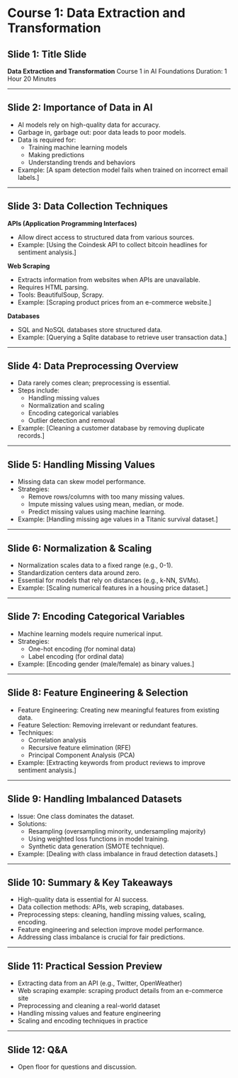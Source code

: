 # Course 1: Data Extraction and Transformation

## Slide 1: Title Slide
**Data Extraction and Transformation**
Course 1 in AI Foundations
Duration: 1 Hour 20 Minutes

---

## Slide 2: Importance of Data in AI
- AI models rely on high-quality data for accuracy.
- Garbage in, garbage out: poor data leads to poor models.
- Data is required for:
  - Training machine learning models
  - Making predictions
  - Understanding trends and behaviors
- Example: [A spam detection model fails when trained on incorrect email labels.]

---

## Slide 3: Data Collection Techniques
**APIs (Application Programming Interfaces)**
- Allow direct access to structured data from various sources.
- Example: [Using the Coindesk API to collect bitcoin headlines for sentiment analysis.]

**Web Scraping**
- Extracts information from websites when APIs are unavailable.
- Requires HTML parsing.
- Tools: BeautifulSoup, Scrapy.
- Example: [Scraping product prices from an e-commerce website.]

**Databases**
- SQL and NoSQL databases store structured data.
- Example: [Querying a Sqlite database to retrieve user transaction data.]

---

## Slide 4: Data Preprocessing Overview
- Data rarely comes clean; preprocessing is essential.
- Steps include:
  - Handling missing values
  - Normalization and scaling
  - Encoding categorical variables
  - Outlier detection and removal
- Example: [Cleaning a customer database by removing duplicate records.]

---

## Slide 5: Handling Missing Values
- Missing data can skew model performance.
- Strategies:
  - Remove rows/columns with too many missing values.
  - Impute missing values using mean, median, or mode.
  - Predict missing values using machine learning.
- Example: [Handling missing age values in a Titanic survival dataset.]

---

## Slide 6: Normalization & Scaling
- Normalization scales data to a fixed range (e.g., 0-1).
- Standardization centers data around zero.
- Essential for models that rely on distances (e.g., k-NN, SVMs).
- Example: [Scaling numerical features in a housing price dataset.]

---

## Slide 7: Encoding Categorical Variables
- Machine learning models require numerical input.
- Strategies:
  - One-hot encoding (for nominal data)
  - Label encoding (for ordinal data)
- Example: [Encoding gender (male/female) as binary values.]

---

## Slide 8: Feature Engineering & Selection
- Feature Engineering: Creating new meaningful features from existing data.
- Feature Selection: Removing irrelevant or redundant features.
- Techniques:
  - Correlation analysis
  - Recursive feature elimination (RFE)
  - Principal Component Analysis (PCA)
- Example: [Extracting keywords from product reviews to improve sentiment analysis.]

---

## Slide 9: Handling Imbalanced Datasets
- Issue: One class dominates the dataset.
- Solutions:
  - Resampling (oversampling minority, undersampling majority)
  - Using weighted loss functions in model training.
  - Synthetic data generation (SMOTE technique).
- Example: [Dealing with class imbalance in fraud detection datasets.]

---

## Slide 10: Summary & Key Takeaways
- High-quality data is essential for AI success.
- Data collection methods: APIs, web scraping, databases.
- Preprocessing steps: cleaning, handling missing values, scaling, encoding.
- Feature engineering and selection improve model performance.
- Addressing class imbalance is crucial for fair predictions.

---

## Slide 11: Practical Session Preview
- Extracting data from an API (e.g., Twitter, OpenWeather)
- Web scraping example: scraping product details from an e-commerce site
- Preprocessing and cleaning a real-world dataset
- Handling missing values and feature engineering
- Scaling and encoding techniques in practice

---

## Slide 12: Q&A
- Open floor for questions and discussion.

